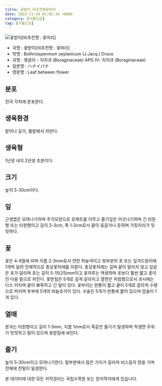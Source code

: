 ```yaml
---
title: 꽃받이_비추천명꽃마리
date: 2023-11-29 01:05:34 +0800
category: [식물도감]
tag: [식물도감]
---
```




![꽃받이[비추천명 : 꽃마리]](/fileUpload/plants/basic/Boraginaceae/Bothriospermum/7737/1_th2.JPG)
- 국명 : 꽃받이[비추천명 : 꽃마리]
- 학명 : Bothriospermum zeylanicum (J.Jacq.) Druce
- 과명 : 앵글러 - 지치과 (Boraginaceae) APG Ⅳ- 지치과 (Boraginaceae)
- 일본명 : ハナイバナ
- 영문명 : Leaf between flower


## 분포
전국 각처에 분포한다.
## 생육환경
밭이나 길가, 풀밭에서 자란다.
## 생육형
1년생 내지 2년생 초본이다.
## 크기
높이 5-30cm이다.
## 잎
근생엽은 모여나기하며 주걱모양으로 로제트를 이루고 줄기잎은 어긋나기하며 긴 타원형 또는 타원형이고 길이 2-3cm, 폭 1-2cm로서 끝이 둥글거나 둔하며 가장자리가 밋밋하다.
## 꽃
꽃은 4-9월에 피며 지름 2-3mm로서 연한 하늘색이고 윗부분의 포 또는 잎겨드랑이에 1개씩 달려 전체적으로 총상꽃차례를 이룬다. 총상꽃차례는 길며 끝이 말리지 않고 잎같은 포가 달리며 포는 길이 5-15(25)mm이고 꽃자루는 액생하며 포보다 훨씬 짧고 꽃이 진 다음 밑으로 처진다. 꽃받침은 5개로 깊게 갈라지고 열편은 피침형으로서 과시에는 다소 커지며 끝이 뾰족하고 긴 털이 있다. 꽃부리는 판통이 짧고 끝이 5개로 갈라져 수평으로 퍼지며 후부에 5개의 비늘조각이 있다. 수술은 5개가 판통에 붙어 있으며 암술이 1개 있다.
## 열매
분과는 타원형이고 길이 1-5mm, 지름 1mm로서 혹같은 돌기가 밀생하며 착생면 주위가 밋밋하고 털이 있으며 꽃받침에 싸인다.
## 줄기
높이 5-30cm이고 모여나기한다. 밑부분에서 많은 가지가 갈라져 비스듬히 땅을 기며 전체에 잔털이 밀생한다.






본 데이터에 대한 모든 저작권리는 국립수목원 또는 원저작자에게 있습니다.
